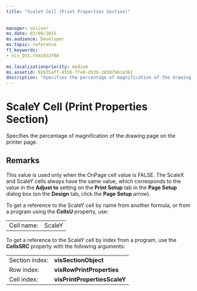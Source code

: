 ```yaml
---
title: "ScaleY Cell (Print Properties Section)"
 
 
manager: soliver
ms.date: 03/09/2015
ms.audience: Developer
ms.topic: reference
f1_keywords:
- Vis_DSS.chm1033788
 
ms.localizationpriority: medium
ms.assetid: 02835aff-455b-ffeb-d53b-28387b6ce361
description: "Specifies the percentage of magnification of the drawing page on the printer page."
---
```


# ScaleY Cell (Print Properties Section)

Specifies the percentage of magnification of the drawing page on the printer page.
  
## Remarks

This value is used only when the OnPage cell value is FALSE. The ScaleX and ScaleY cells always have the same value, which corresponds to the value in the **Adjust to** setting on the **Print Setup** tab in the **Page Setup** dialog box (on the **Design** tab, click the **Page Setup** arrow). 
  
To get a reference to the ScaleY cell by name from another formula, or from a program using the **CellsU** property, use: 
  
|||
|:-----|:-----|
|Cell name:  <br/> |ScaleY  <br/> |
   
To get a reference to the ScaleY cell by index from a program, use the **CellsSRC** property with the following arguments: 
  
|||
|:-----|:-----|
|Section index:  <br/> |**visSectionObject** <br/> |
|Row index:  <br/> |**visRowPrintProperties** <br/> |
|Cell index:  <br/> |**visPrintPropertiesScaleY** <br/> |
   

